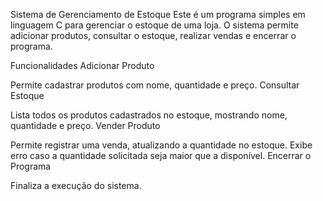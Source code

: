 Sistema de Gerenciamento de Estoque
Este é um programa simples em linguagem C para gerenciar o estoque de uma loja. O sistema permite adicionar produtos, consultar o estoque, realizar vendas e encerrar o programa.

Funcionalidades
Adicionar Produto

Permite cadastrar produtos com nome, quantidade e preço.
Consultar Estoque

Lista todos os produtos cadastrados no estoque, mostrando nome, quantidade e preço.
Vender Produto

Permite registrar uma venda, atualizando a quantidade no estoque.
Exibe erro caso a quantidade solicitada seja maior que a disponível.
Encerrar o Programa

Finaliza a execução do sistema.
